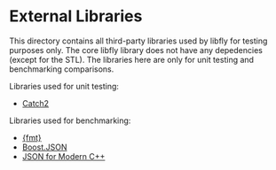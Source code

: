 # External Libraries

This directory contains all third-party libraries used by libfly for testing purposes only. The core
libfly library does not have any depedencies (except for the STL). The libraries here are only for
unit testing and benchmarking comparisons.

Libraries used for unit testing:

* [Catch2](https://github.com/catchorg/Catch2)

Libraries used for benchmarking:

* [{fmt}](https://github.com/fmtlib/fmt)
* [Boost.JSON](https://github.com/boostorg/json)
* [JSON for Modern C++](https://github.com/nlohmann/json)
